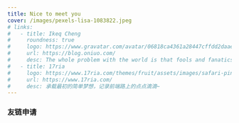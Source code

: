 ```yaml
---
title: Nice to meet you
cover: /images/pexels-lisa-1083822.jpeg
# links: 
#   - title: Ikeq Cheng
#     roundness: true
#     logo: https://www.gravatar.com/avatar/06818ca4361a28447cffdd2daaed2799?s=160
#     url: https://blog.oniuo.com/
#     desc: The whole problem with the world is that fools and fanatics are always so certain of themselves, but wiser people so full of doubts.
#   - title: 17ria
#     logo: https://www.17ria.com/themes/fruit/assets/images/safari-pinned-tab.svg
#     url: https://www.17ria.com/
#     desc: 承载最初的简单梦想，记录前端路上的点点滴滴~
---
```


### 友链申请